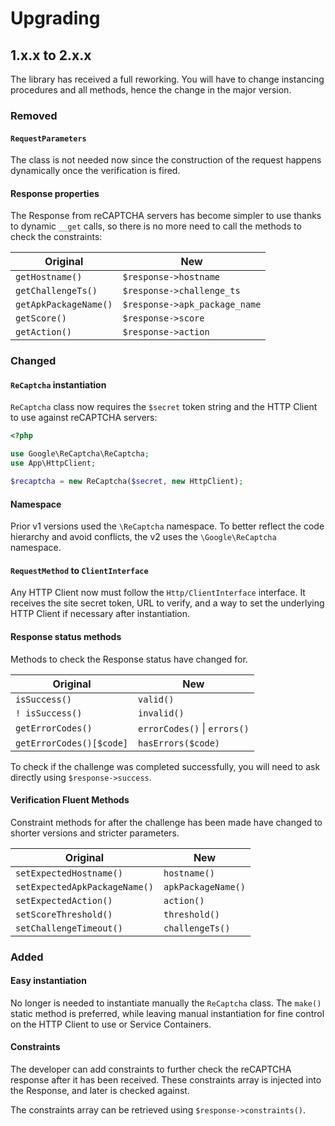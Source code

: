# Upgrading

## 1.x.x to 2.x.x

The library has received a full reworking. You will have to change instancing procedures and all methods, hence the change in the major version. 

### Removed 

#### `RequestParameters`

The class is not needed now since the construction of the request happens dynamically once the verification is fired.

#### Response properties

The Response from reCAPTCHA servers has become simpler to use thanks to dynamic `__get` calls, so there is no more need to call the methods to check the constraints:

| Original | New |
|---|---|
| `getHostname()` | `$response->hostname`  |
| `getChallengeTs()` | `$response->challenge_ts` |
| `getApkPackageName()` | `$response->apk_package_name` |
| `getScore()` | `$response->score` |
| `getAction()` | `$response->action` |

### Changed 

#### `ReCaptcha` instantiation

`ReCaptcha` class now requires the `$secret` token string and the HTTP Client to use against reCAPTCHA servers:

```php
<?php

use Google\ReCaptcha\ReCaptcha;
use App\HttpClient;

$recaptcha = new ReCaptcha($secret, new HttpClient);
``` 

#### Namespace

Prior v1 versions used the `\ReCaptcha` namespace. To better reflect the code hierarchy and avoid conflicts, the v2 uses the `\Google\ReCaptcha` namespace. 

#### `RequestMethod` to `ClientInterface`

Any HTTP Client now must follow the `Http/ClientInterface` interface. It receives the site secret token, URL to verify, and a way to set the underlying HTTP Client if necessary after instantiation.

#### Response status methods

Methods to check the Response status have changed for.

| Original | New |
|---|---|
| `isSuccess()` | `valid()`  |
| `! isSuccess()` | `invalid()` |
| `getErrorCodes()` | `errorCodes()` \| `errors()` |
| `getErrorCodes()[$code]` | `hasErrors($code)` |

To check if the challenge was completed successfully, you will need to ask directly using `$response->success`.

#### Verification Fluent Methods

Constraint methods for after the challenge has been made have changed to shorter versions and stricter parameters.

| Original | New |
|---|---|
| `setExpectedHostname()` | `hostname()` |
| `setExpectedApkPackageName()` | `apkPackageName()` |
| `setExpectedAction()` | `action()` |
| `setScoreThreshold()` | `threshold()` |
| `setChallengeTimeout()` | `challengeTs()` |

### Added

#### Easy instantiation

No longer is needed to instantiate manually the `ReCaptcha` class. The `make()` static method is preferred, while leaving manual instantiation for fine control on the HTTP Client to use or Service Containers.

#### Constraints

The developer can add constraints to further check the reCAPTCHA response after it has been received. These constraints array is injected into the Response, and later is checked against.

The constraints array can be retrieved using `$response->constraints()`.
